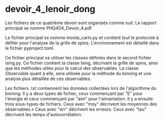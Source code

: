 # devoir_4_lenoir_dong
Les fichiers de ce quatrième devoir sont organisés comme suit. Le rapport principal se nomme PHQ404_Devoir_4.pdf 

Le fichier principal se nomme monte_carlo.py et contient tout le protocole à défiler pour l'analyse de la grille de spins. L'environnement est détaillé dans le fichier pyproject.toml.

Ce fichier principal va utiliser les classes définies dans le second fichier ising.py. Ce fichier contient la classe Ising, décrivant la grille de spins, ainsi que les méthodes utiles pour le calcul des observables. La classe Observable quant à elle, sera utilisée pour la méthode du binning et une analyse plus détaillée de ces observables.

Les fichiers .txt contiennent les données collectées lors de l'algorithme du binning. Il y a deux types de fichier, ceux commençant par "E" pour l'énergie et ceux commençant par "aim" pour l'aimantation. Il y a ensuite trois sous-types de fichiers. Ceux avec "moy" décrivent les moyennes des observables.» Ceux avec "err" décrivent les erreurs. Ceux avec "tau" décrivent les temps d'autocorrélation.
